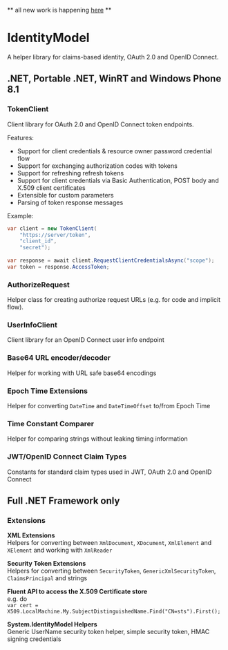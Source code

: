 ** all new work is happening [here](https://github.com/IdentityModel/IdentityModel2) **

# IdentityModel
A helper library for claims-based identity, OAuth 2.0 and OpenID Connect.

## .NET, Portable .NET, WinRT and Windows Phone 8.1

### TokenClient
Client library for OAuth 2.0 and OpenID Connect token endpoints.

Features:

* Support for client credentials & resource owner password credential flow
* Support for exchanging authorization codes with tokens
* Support for refreshing refresh tokens
* Support for client credentials via Basic Authentication, POST body and X.509 client certificates
* Extensible for custom parameters
* Parsing of token response messages

Example:
```csharp
var client = new TokenClient(
    "https://server/token",
    "client_id",
    "secret");
    
var response = await client.RequestClientCredentialsAsync("scope");
var token = response.AccessToken;
```


### AuthorizeRequest
Helper class for creating authorize request URLs (e.g. for code and implicit flow).

### UserInfoClient
Client library for an OpenID Connect user info endpoint

### Base64 URL encoder/decoder
Helper for working with URL safe base64 encodings

### Epoch Time Extensions
Helper for converting `DateTime` and `DateTimeOffset` to/from Epoch Time

### Time Constant Comparer
Helper for comparing strings without leaking timing information

### JWT/OpenID Connect Claim Types
Constants for standard claim types used in JWT, OAuth 2.0 and OpenID Connect

## Full .NET Framework only

### Extensions

**XML Extensions**  
Helpers for converting between `XmlDocument`, `XDocument`, `XmlElement` and `XElement` and working with `XmlReader`

**Security Token Extensions**  
Helpers for converting between `SecurityToken`, `GenericXmlSecurityToken`, `ClaimsPrincipal` and strings

**Fluent API to access the X.509 Certificate store**  
e.g. do  
`var cert = X509.LocalMachine.My.SubjectDistinguishedName.Find("CN=sts").First();`

**System.IdentityModel Helpers**  
Generic UserName security token helper, simple security token, HMAC signing credentials
